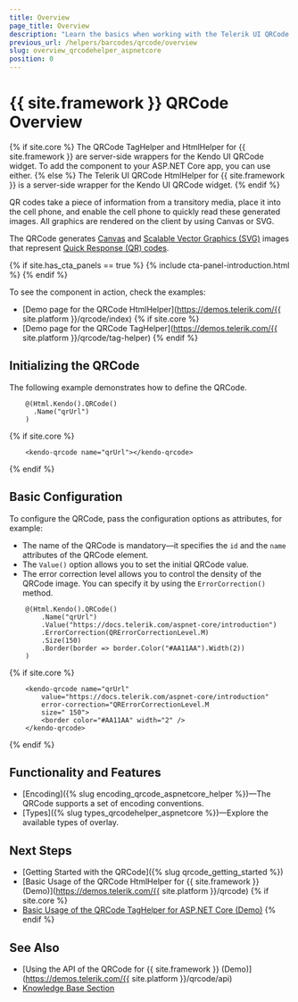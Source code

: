 ```yaml
---
title: Overview
page_title: Overview
description: "Learn the basics when working with the Telerik UI QRCode component for {{ site.framework }}."
previous_url: /helpers/barcodes/qrcode/overview
slug: overview_qrcodehelper_aspnetcore
position: 0
---
```


# {{ site.framework }} QRCode Overview

{% if site.core %}
The QRCode TagHelper and HtmlHelper for {{ site.framework }} are server-side wrappers for the Kendo UI QRCode widget. To add the component to your ASP.NET Core app, you can use either.
{% else %}
The Telerik UI QRCode HtmlHelper for {{ site.framework }} is a server-side wrapper for the Kendo UI QRCode widget.
{% endif %}

QR codes take a piece of information from a transitory media, place it into the cell phone, and enable the cell phone to quickly read these generated images. All graphics are rendered on the client by using Canvas or SVG.

The QRCode generates [Canvas](https://en.wikipedia.org/wiki/Canvas_X) and [Scalable Vector Graphics (SVG)](https://en.wikipedia.org/wiki/Scalable_Vector_Graphics) images that represent [Quick Response (QR) codes](https://en.wikipedia.org/wiki/QR_code).

{% if site.has_cta_panels == true %}
{% include cta-panel-introduction.html %}
{% endif %}

To see the component in action, check the examples:

* [Demo page for the QRCode HtmlHelper](https://demos.telerik.com/{{ site.platform }}/qrcode/index)
{% if site.core %}
* [Demo page for the QRCode TagHelper](https://demos.telerik.com/{{ site.platform }}/qrcode/tag-helper)
{% endif %}

## Initializing the QRCode

The following example demonstrates how to define the QRCode.

```HtmlHelper
    @(Html.Kendo().QRCode()
      .Name("qrUrl")
    )
```
{% if site.core %}
```TagHelper
    <kendo-qrcode name="qrUrl"></kendo-qrcode>
```
{% endif %}


## Basic Configuration

To configure the QRCode, pass the configuration options as attributes, for example:

* The name of the QRCode is mandatory&mdash;it specifies the `id` and the `name` attributes of the QRCode element.
* The `Value()` option allows you to set the initial QRCode value.
* The error correction level allows you to control the density of the QRCode image. You can specify it by using the `ErrorCorrection()` method.

```HtmlHelper
    @(Html.Kendo().QRCode()
        .Name("qrUrl")
        .Value("https://docs.telerik.com/aspnet-core/introduction")
        .ErrorCorrection(QRErrorCorrectionLevel.M)
        .Size(150)
        .Border(border => border.Color("#AA11AA").Width(2))
    )
```
{% if site.core %}
```TagHelper
    <kendo-qrcode name="qrUrl" 
        value="https://docs.telerik.com/aspnet-core/introduction" 
        error-correction="QRErrorCorrectionLevel.M 
        size=" 150">
        <border color="#AA11AA" width="2" />
    </kendo-qrcode>
```
{% endif %}

## Functionality and Features

* [Encoding]({% slug encoding_qrcode_aspnetcore_helper %})&mdash;The QRCode supports a set of encoding conventions.
* [Types]({% slug types_qrcodehelper_aspnetcore %})&mdash;Explore the available types of overlay.

## Next Steps

* [Getting Started with the QRCode]({% slug qrcode_getting_started %})
* [Basic Usage of the QRCode HtmlHelper for {{ site.framework }} (Demo)](https://demos.telerik.com/{{ site.platform }}/qrcode)
{% if site.core %}
* [Basic Usage of the QRCode TagHelper for ASP.NET Core (Demo)](https://demos.telerik.com/aspnet-core/qrcode/tag-helper)
{% endif %}

## See Also

* [Using the API of the QRCode for {{ site.framework }} (Demo)](https://demos.telerik.com/{{ site.platform }}/qrcode/api)
* [Knowledge Base Section](/knowledge-base)